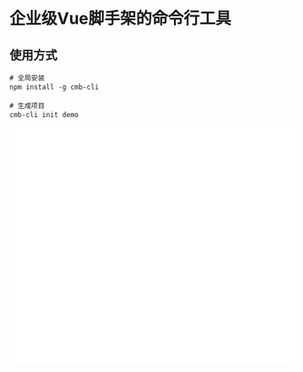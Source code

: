# 企业级Vue脚手架的命令行工具

## 使用方式
```
# 全局安装
npm install -g cmb-cli

# 生成项目
cmb-cli init demo
```
![](assests/demo.svg)
